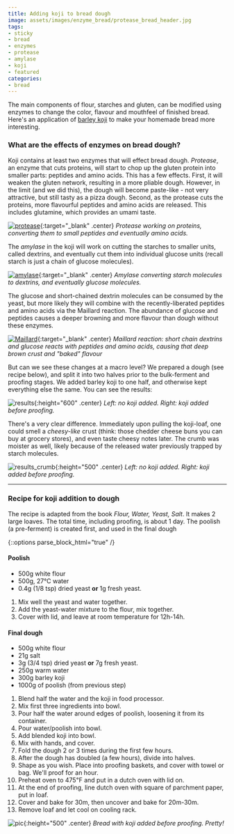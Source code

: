 ```yaml
---
title: Adding koji to bread dough
image: assets/images/enzyme_bread/protease_bread_header.jpg
tags:
- sticky
- bread
- enzymes
- protease
- amylase
- koji
- featured
categories:
- bread
---
```


The main components of flour, starches and gluten, can be modified using enzymes to change the color, flavour and mouthfeel of finished bread. Here's an application of [barley koji](https://controlledmold.com/growing-koji/) to make your homemade bread more interesting.

### What are the effects of enzymes on bread dough?

Koji contains at least two enzymes that will effect bread dough. *Protease*, an enzyme that cuts proteins, will start to chop up the gluten protein into smaller parts: peptides and amino acids. This has a few effects. First, it will weaken the gluten network, resulting in a more pliable dough. However, in the limit (and we did this), the dough will become paste-like - not very attractive, but still tasty as a pizza dough. Second, as the protease cuts the proteins, more flavourful peptides and amino acids are released. This includes glutamine, which provides an umami taste.

[![protease](/assets/images/enzyme_bread/proteins.png)](/assets/images/enzyme_bread/proteins.png){:target="_blank" .center}
*Protease working on proteins, converting them to small peptides and eventually amino acids.*

The *amylase* in the koji will work on cutting the starches to smaller units, called dextrins, and eventually cut them into individual glucose units (recall starch is just a chain of glucose molecules).

[![amylase](/assets/images/enzyme_bread/starch.png)](/assets/images/enzyme_bread/starch.png){:target="_blank" .center}
*Amylase converting starch molecules to dextrins, and eventually glucose molecules.*


The glucose and short-chained dextrin molecules can be consumed by the yeast, but more likely they will combine with the recently-liberated peptides and amino acids via the Maillard reaction. The abundance of glucose and peptides causes a deeper browning and more flavour than dough without these enzymes.


[![Maillard](/assets/images/enzyme_bread/maillard.png)](/assets/images/enzyme_bread/maillard.png){:target="_blank" .center}
*Maillard reaction: short chain dextrins and glucose reacts with peptides and amino acids, causing that deep brown crust and "baked" flavour*


But can we see these changes at a macro level? We prepared a dough (see recipe below), and split it into two halves prior to the bulk-ferment and proofing stages. We added barley koji to one half, and otherwise kept everything else the same. You can see the results:


![results](/assets/images/enzyme_bread/protease_bread_header.jpg){:height="600" .center}
*Left: no koji added. Right: koji added before proofing.*


There's a very clear difference. Immediately upon pulling the koji-loaf, one could smell a *cheesy-like* crust (think: those chedder cheese buns you can buy at grocery stores), and even taste cheesy notes later. The crumb was moister as well, likely because of the released water previously trapped by starch molecules.

![results_crumb](/assets/images/enzyme_bread/CrumbEnzymes.jpg){:height="500" .center}
*Left: no koji added. Right: koji added before proofing.*

-----

### Recipe for koji addition to dough


The recipe is adapted from the book *Flour, Water, Yeast, Salt*. It makes 2 large loaves. The total time, including proofing, is about 1 day. The poolish (a pre-ferment) is created first, and used in the final dough

{::options parse_block_html="true" /}

<div class="recipe">

#### Poolish

<div class="recipe-ingredients">

- 500g white flour
- 500g, 27℃ water
- 0.4g (1/8 tsp) dried yeast **or** 1g fresh yeast.

</div>

1. Mix well the yeast and water together.
2. Add the yeast-water mixture to the flour, mix together.
3. Cover with lid, and leave at room temperature for 12h-14h.

#### Final dough

<div class="recipe-ingredients">

- 500g white flour
- 21g salt
- 3g (3/4 tsp) dried yeast **or** 7g fresh yeast.
- 250g warm water
- 300g barley koji
- 1000g of poolish (from previous step)

</div>

1. Blend half the water and the koji in food processor.
2. Mix first three ingredients into bowl.
3. Pour half the water around edges of poolish, loosening it from its container.
4. Pour water/poolish into bowl.
5. Add blended koji into bowl.
6. Mix with hands, and cover.
7. Fold the dough 2 or 3 times during the first few hours.
8. After the dough has doubled (a few hours), divide into halves.
9. Shape as you wish. Place into proofing baskets, and cover with towel or bag. We'll proof for an hour.
10. Preheat oven to 475℉  and put in a dutch oven with lid on.
11. At the end of proofing, line dutch oven with square of parchment paper, put in loaf.
12. Cover and bake for 30m, then uncover and bake for 20m-30m.
13. Remove loaf and let cool on cooling rack.

</div>

![pic](/assets/images/enzyme_bread/protease_bread.jpg){:height="500" .center}
*Bread with koji added before proofing. Pretty!*

